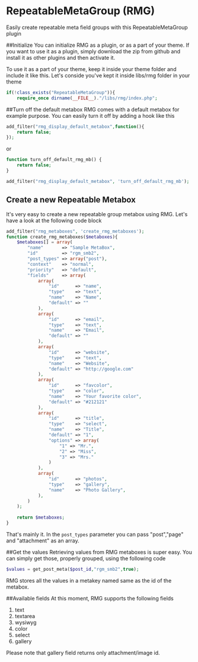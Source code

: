 # RepeatableMetaGroup (RMG)
Easily create repeatable meta field groups with this RepeatableMetaGroup plugin


##Initialize
You can initialize RMG as a plugin, or as a part of your theme. If you want to use it as a plugin, simply download the zip from github and install it as other plugins and then activate it. 

To use it as a part of your theme, keep it inside your theme folder and include it like this. Let's conside you've kept it inside libs/rmg folder in your theme

```php
if(!class_exists("RepeatableMetaGroup")){
    require_once dirname(__FILE__)."/libs/rmg/index.php";

```

##Turn off the default metabox
RMG comes with a default metabox for example purpose. You can easily turn it off by adding a hook like this

```php
add_filter("rmg_display_default_metabox",function(){
	return false;
});
```

or 

```php
function turn_off_default_rmg_mb() {
    return false;
}

add_filter("rmg_display_default_metabox", 'turn_off_default_rmg_mb');
```

## Create a new Repeatable Metabox
It's very easy to create a new repeatable group metabox using RMG. Let's have a look at the following code block

```php
add_filter("rmg_metaboxes", 'create_rmg_metaboxes');
function create_rmg_metaboxes($metaboxes){
	$metaboxes[] = array(
        "name"       => "Sample MetaBox",
        "id"         => "rgm_smb2",
        "post_types" => array("post"),
        "context"    => "normal",
        "priority"   => "default",
        "fields"     => array(
            array(
                "id"      => "name",
                "type"    => "text",
                "name"    => "Name",
                "default" => ""
            ),
            array(
                "id"      => "email",
                "type"    => "text",
                "name"    => "Email",
                "default" => ""
            ),
            array(
                "id"      => "website",
                "type"    => "text",
                "name"    => "Website",
                "default" => "http://google.com"
            ),
            array(
                "id"      => "favcolor",
                "type"    => "color",
                "name"    => "Your favorite color",
                "default" => "#212121"
            ),
            array(
                "id"      => "title",
                "type"    => "select",
                "name"    => "Title",
                "default" => "1",
                "options" => array(
                    "1" => "Mr.",
                    "2" => "Miss",
                    "3" => "Mrs."
                )
            ),
            array(
                "id"      => "photos",
                "type"    => "gallery",
                "name"    => "Photo Gallery",
            ),
        )
    );
    
    return $metaboxes;
}

```

That's mainly it. In the ```post_types``` parameter you can pass "post","page" and "attachment" as an array.

##Get the values
Retrieving values from RMG metaboxes is super easy. You can simply get those, properly grouped, using the following code

```php
$values = get_post_meta($post_id,"rgm_smb2",true);
```

RMG stores all the values in a metakey named same as the id of the metabox. 

##Available fields
At this moment, RMG supports the following fields

1. text
2. textarea
3. wysiwyg
4. color
5. select
6. gallery

Please note that gallery field returns only attachment/image id.